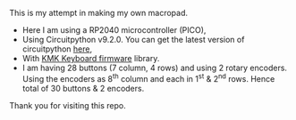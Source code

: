 This is my attempt in making my own macropad.
- Here I am using a RP2040 microcontroller (PICO),
- Using Circuitpython v9.2.0. You can get the latest version of circuitpython [here](https://circuitpython.org/downloads),
- With [KMK Keyboard firmware](https://github.com/KMKfw/kmk_firmware) library.
- I am having 28 buttons (7 column, 4 rows) and using 2 rotary encoders. Using the encoders as 8<sup>th</sup> column and each in 1<sup>st</sup> & 2<sup>nd</sup> rows. Hence total of 30 buttons & 2 encoders.

Thank you for visiting this repo.
